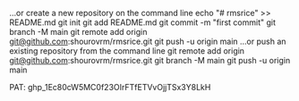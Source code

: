 …or create a new repository on the command line
echo "# rmsrice" >> README.md
git init
git add README.md
git commit -m "first commit"
git branch -M main
git remote add origin git@github.com:shourovrm/rmsrice.git
git push -u origin main
…or push an existing repository from the command line
git remote add origin git@github.com:shourovrm/rmsrice.git
git branch -M main
git push -u origin main

PAT: 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
